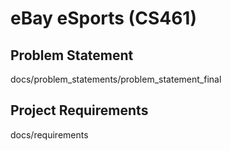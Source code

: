 # eBay eSports (CS461)

## Problem Statement 

docs/problem_statements/problem_statement_final

## Project Requirements

docs/requirements
